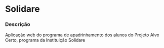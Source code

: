 # Solidare
### Descrição
Aplicação web do programa de apadrinhamento dos alunos do Projeto Alvo Certo, programa da Instituição Solidare
